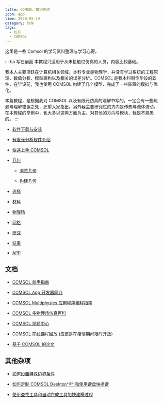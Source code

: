 ```yaml
---
title: COMSOL 知识总结
icon: app
time: 2020-05-29
category: 软件
tags:
  - 仿真
  - COMSOL
---
```


这里是一些 Comsol 的学习资料整理与学习心得。

<!-- more -->

::: tip 写在前面
本教程只适用于从未接触过仿真的人员，内容比较基础。

我本人主要活跃在计算机相关领域，本科专业是物理学，并没有学过系统的工程原理、数值分析、模型建构以及相关的误差分析。COMSOL 是我本科制作毕设的软件，在毕设前，我也使用 COMSOL 构建了几个模型，完成了一些装置的模拟与优化。

本篇教程，是根据我对 COMSOL 以及有限元仿真的理解书写的，一定会有一些疏漏与理解错误之处，还望大家指出。另外我主要研究过的方向是传热与流体流动，在本教程的举例中，也大多以这两方面为主。对其他的方向与模块，我是不熟悉的。
:::

- [软件下载与安装](install.md)

- [有限元分析软件介绍](intro.md)

- [快速上手 COMSOL](get-started.md)

- [几何](geometry.md)

  - [浏览几何](view-geometry.md)

  - [构建几何](build-geometry.md)

- [选择](select.md)

- [材料](material.md)

- [物理场](physic-field.md)

- [网格](mesh.md)

- [研究](study.md)

- [结果](result.md)

- [APP](app.md)

## 文档

- [COMSOL 新手指南](/file/comsol/IntroductionToCOMSOLMultiphysics.zh_CN.pdf)

- [COMSOL App 开发器简介](/file/comsol/App开发器简介.pdf)

- [COMSOL Multiphysics 应用程序编程指南](/file/comsol/ApplicationProgrammingGuide.zh_CN.pdf)

- [COMSOL 多物理场仿真百科](http://cn.comsol.com/multiphysics/)

- [COMSOL 视频中心](https://cn.comsol.com/videos)

- [COMSOL 在线课程回放](https://cn.comsol.com/video-training) (应该是在疫情期间限时开放)

- [基于 COMSOL 的论文](https://cn.comsol.com/papers-presentations)

## 其他杂项

- [如何设置特殊边界条件](https://cn.comsol.com/blogs/how-to-make-boundary-conditions-conditional-in-your-simulation/)

- [如何定制 COMSOL Desktop^®^ 和使用键盘快捷键](https://cn.comsol.com/blogs/how-to-customize-the-comsol-desktop-and-use-keyboard-shortcuts/)

- [使用查找工具和自动完成工具加快建模过程](https://cn.comsol.com/blogs/how-to-use-the-find-and-auto-completion-tools-for-faster-model-setup/)
